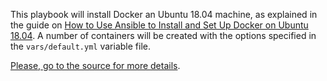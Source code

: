 This playbook will install Docker an Ubuntu 18.04 machine, as explained in the guide on
[How to Use Ansible to Install and Set Up Docker on Ubuntu 18.04](https://www.digitalocean.com/community/tutorials/how-to-use-ansible-to-install-and-set-up-docker-on-ubuntu-18-04).
A number of containers will be created with the options specified in the `vars/default.yml` variable file.

[Please, go to the source for more details](https://github.com/do-community/ansible-playbooks/tree/master/docker_ubuntu1804).
